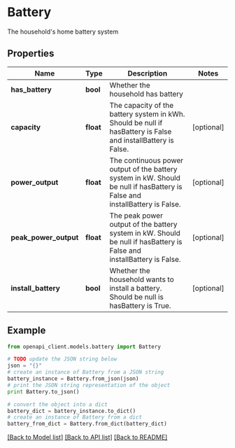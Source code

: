 # Battery

The household's home battery system

## Properties
Name | Type | Description | Notes
------------ | ------------- | ------------- | -------------
**has_battery** | **bool** | Whether the household has battery | 
**capacity** | **float** | The capacity of the battery system in kWh. Should be null if hasBattery is False and installBattery is False. | [optional] 
**power_output** | **float** | The continuous power output of the battery system in kW. Should be null if hasBattery is False and installBattery is False. | [optional] 
**peak_power_output** | **float** | The peak power output of the battery system in kW. Should be null if hasBattery is False and installBattery is False. | [optional] 
**install_battery** | **bool** | Whether the household wants to install a battery. Should be null is hasBattery is True. | [optional] 

## Example

```python
from openapi_client.models.battery import Battery

# TODO update the JSON string below
json = "{}"
# create an instance of Battery from a JSON string
battery_instance = Battery.from_json(json)
# print the JSON string representation of the object
print Battery.to_json()

# convert the object into a dict
battery_dict = battery_instance.to_dict()
# create an instance of Battery from a dict
battery_from_dict = Battery.from_dict(battery_dict)
```
[[Back to Model list]](../README.md#documentation-for-models) [[Back to API list]](../README.md#documentation-for-api-endpoints) [[Back to README]](../README.md)


